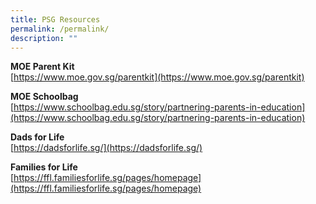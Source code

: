 ```yaml
---
title: PSG Resources
permalink: /permalink/
description: ""
---
```

**MOE Parent Kit**<br>
[https://www.moe.gov.sg/parentkit](https://www.moe.gov.sg/parentkit)

**MOE Schoolbag**<br>
[https://www.schoolbag.edu.sg/story/partnering-parents-in-education](https://www.schoolbag.edu.sg/story/partnering-parents-in-education)

**Dads for Life**<br>
[https://dadsforlife.sg/](https://dadsforlife.sg/)

**Families for Life**<br>
[https://ffl.familiesforlife.sg/pages/homepage](https://ffl.familiesforlife.sg/pages/homepage)
